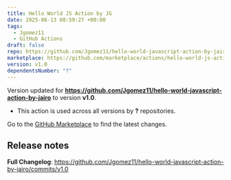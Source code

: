 ```yaml
---
title: Hello World JS Action by JG
date: 2025-06-13 08:59:27 +00:00
tags:
  - Jgomez11
  - GitHub Actions
draft: false
repo: https://github.com/Jgomez11/hello-world-javascript-action-by-jairo
marketplace: https://github.com/marketplace/actions/hello-world-js-action-by-jg
version: v1.0
dependentsNumber: "?"
---
```



Version updated for **https://github.com/Jgomez11/hello-world-javascript-action-by-jairo** to version **v1.0**.
- This action is used across all versions by **?** repositories.

Go to the [GitHub Marketplace](https://github.com/marketplace/actions/hello-world-js-action-by-jg) to find the latest changes.

## Release notes

**Full Changelog**: https://github.com/Jgomez11/hello-world-javascript-action-by-jairo/commits/v1.0

